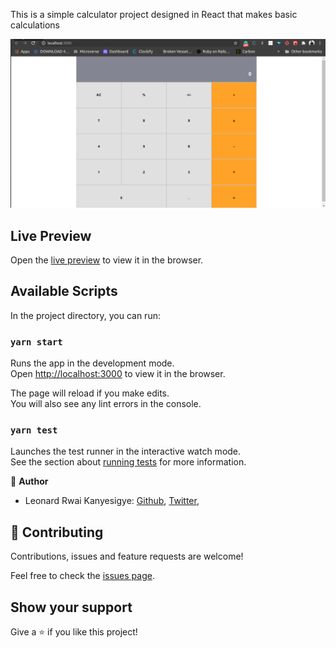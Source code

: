This is a simple calculator project designed in React that makes basic calculations

![screenshot](./app_screenshot.png)

## Live Preview

Open the [live preview](https://sample-react-calc.herokuapp.com/) to view it in the browser.

## Available Scripts

In the project directory, you can run:

### `yarn start`

Runs the app in the development mode.<br />
Open [http://localhost:3000](http://localhost:3000) to view it in the browser.

The page will reload if you make edits.<br />
You will also see any lint errors in the console.

### `yarn test`

Launches the test runner in the interactive watch mode.<br />
See the section about [running tests](https://facebook.github.io/create-react-app/docs/running-tests) for more information.

👤 **Author**

- Leonard Rwai Kanyesigye:
[Github](https://github.com/rmauritsson),
[Twitter](https://twitter.com/leokanye),

## 🤝 Contributing

Contributions, issues and feature requests are welcome!

Feel free to check the [issues page](issues/).

## Show your support

Give a ⭐️ if you like this project!
